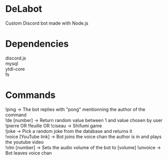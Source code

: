 # DeLabot
Custom Discord bot made with Node.js
# Dependencies
discord.js  
mysql  
ytdl-core   
fs
# Commands
!ping -> The bot replies with "pong" mentionning the author of the command  
!de [number] -> Return random value between 1 and value chosen by user  
!pierre OR !feuille OR !ciseau -> Shifumi game  
!joke -> Pick a random joke from the database and returns it  
!voice [YouTube link] -> Bot joins the voice chan the author is in and plays the youtube video  
!vlm [number] -> Sets the audio volume of the bot to [volume]
!unvoice -> Bot leaves voice chan  
